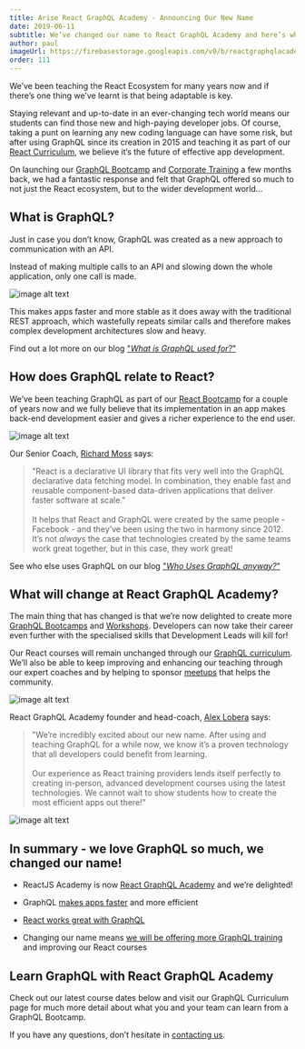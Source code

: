```yaml
---
title: Arise React GraphQL Academy - Announcing Our New Name
date: 2019-06-11
subtitle: We’ve changed our name to React GraphQL Academy and here’s why…
author: paul
imageUrl: https://firebasestorage.googleapis.com/v0/b/reactgraphqlacademy.appspot.com/o/images%2Fblog_ariseRGA-rebranding%2Fheader.jpg?alt=media&
order: 111
---
```


<a name="name-change"></a>
We’ve been teaching the React Ecosystem for many years now and if there’s one thing we’ve learnt is that being adaptable is key.

Staying relevant and up-to-date in an ever-changing tech world means our students can find those new and high-paying developer jobs. Of course, taking a punt on learning any new coding language can have some risk, but after using GraphQL since its creation in 2015 and teaching it as part of our [React Curriculum](https://reactgraphql.academy/react/curriculum/), we believe it’s the future of effective app development.

On launching our [GraphQL Bootcamp](https://reactgraphql.academy/graphql/training/bootcamp/) and [Corporate Training](https://reactgraphql.academy/graphql/training/corporate/) a few months back, we had a fantastic response and felt that GraphQL offered so much to not just the React ecosystem, but to the wider development world…

<marketingcard text="Find out more about the GraphQL Bootcamp today..." to="/graphql/training/bootcamp" button-text="Learn GraphQL"></marketingcard>

## What is GraphQL? <a name="what-is-graphql"></a>

Just in case you don’t know, GraphQL was created as a new approach to communication with an API.

Instead of making multiple calls to an API and slowing down the whole application, only one call is made.

![image alt text](https://firebasestorage.googleapis.com/v0/b/reactgraphqlacademy.appspot.com/o/images%2Fblog_ariseRGA-rebranding%2Fimage_0.jpg?alt=media)

This makes apps faster and more stable as it does away with the traditional REST approach, which wastefully repeats similar calls and therefore makes complex development architectures slow and heavy.

Find out a lot more on our blog ["_What is GraphQL used for?_"](https://reactgraphql.academy/blog/what-is-GraphQL-used-for/)

## How does GraphQL relate to React?<a name="react-and-graphql"></a>

We’ve been teaching GraphQL as part of our [React Bootcamp](https://reactgraphql.academy/react/training/bootcamp/) for a couple of years now and we fully believe that its implementation in an app makes back-end development easier and gives a richer experience to the end user.

![image alt text](https://firebasestorage.googleapis.com/v0/b/reactgraphqlacademy.appspot.com/o/images%2Fblog_ariseRGA-rebranding%2Fimage_1.jpg?alt=media)

Our Senior Coach, [Richard Moss](https://reactgraphql.academy/about-us/#richard-moss) says:

> "React is a declarative UI library that fits very well into the GraphQL declarative data fetching model. In combination, they enable fast and reusable component-based data-driven applications that deliver faster software at scale."<br><br>It helps that React and GraphQL were created by the same people - Facebook - and they’ve been using the two in harmony since 2012. It’s not _always_ the case that technologies created by the same teams work great together, but in this case, they work great!

See who else uses GraphQL on our blog ["_Who Uses GraphQL anyway?_"](https://reactgraphql.academy/graphql/who-uses-graphql/)

## What will change at React GraphQL Academy?<a name="react-graphql-academy-rebrand"></a>

The main thing that has changed is that we’re now delighted to create more [GraphQL Bootcamps](https://reactgraphql.academy/graphql/training/bootcamp/) and [Workshops](https://reactgraphql.academy/graphql/training/workshops/). Developers can now take their career even further with the specialised skills that Development Leads will kill for!

Our React courses will remain unchanged through our [GraphQL curriculum](https://reactgraphql.academy/graphql/curriculum/). We’ll also be able to keep improving and enhancing our teaching through our expert coaches and by helping to sponsor [meetups](https://reactgraphql.academy/community/meetups/) that helps the community.

![image alt text](https://firebasestorage.googleapis.com/v0/b/reactgraphqlacademy.appspot.com/o/images%2Fblog_ariseRGA-rebranding%2Fimage_2.jpg?alt=media)

React GraphQL Academy founder and head-coach, [Alex Lobera](https://reactgraphql.academy/about-us/#alex-lobera) says:

> "We’re incredibly excited about our new name. After using and teaching GraphQL for a while now, we know it’s a proven technology that all developers could benefit from learning. <br><br>Our experience as React training providers lends itself perfectly to creating in-person, advanced development courses using the latest technologies. We cannot wait to show students how to create the most efficient apps out there!"

![image alt text](https://firebasestorage.googleapis.com/v0/b/reactgraphqlacademy.appspot.com/o/images%2Fblog_ariseRGA-rebranding%2Fimage_3.jpg?alt=media)

## In summary - we love GraphQL so much, we changed our name!

- ReactJS Academy is now [React GraphQL Academy](#name-change) and we’re delighted!

- GraphQL [makes apps faster](#what-is-graphql) and more efficient

- [React works great with GraphQL](#react-and-graphql)

- Changing our name means [we will be offering more GraphQL training](#react-graphql-academy-rebrand) and improving our React courses

## Learn GraphQL with React GraphQL Academy

Check out our latest course dates below and visit our GraphQL Curriculum page for much more detail about what you and your team can learn from a GraphQL Bootcamp.

If you have any questions, don’t hesitate in [contacting us](#contact-us).
